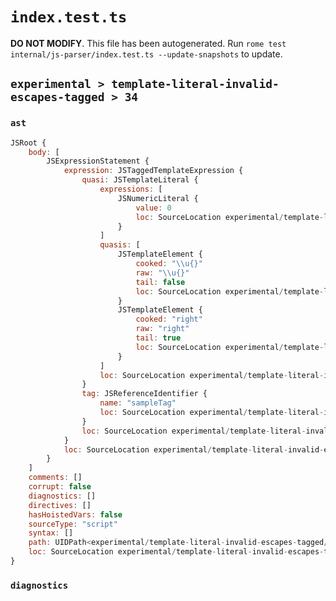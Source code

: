 # `index.test.ts`

**DO NOT MODIFY**. This file has been autogenerated. Run `rome test internal/js-parser/index.test.ts --update-snapshots` to update.

## `experimental > template-literal-invalid-escapes-tagged > 34`

### `ast`

```javascript
JSRoot {
	body: [
		JSExpressionStatement {
			expression: JSTaggedTemplateExpression {
				quasi: JSTemplateLiteral {
					expressions: [
						JSNumericLiteral {
							value: 0
							loc: SourceLocation experimental/template-literal-invalid-escapes-tagged/34/input.js 1:16-1:17
						}
					]
					quasis: [
						JSTemplateElement {
							cooked: "\\u{}"
							raw: "\\u{}"
							tail: false
							loc: SourceLocation experimental/template-literal-invalid-escapes-tagged/34/input.js 1:10-1:14
						}
						JSTemplateElement {
							cooked: "right"
							raw: "right"
							tail: true
							loc: SourceLocation experimental/template-literal-invalid-escapes-tagged/34/input.js 1:18-1:23
						}
					]
					loc: SourceLocation experimental/template-literal-invalid-escapes-tagged/34/input.js 1:9-1:24
				}
				tag: JSReferenceIdentifier {
					name: "sampleTag"
					loc: SourceLocation experimental/template-literal-invalid-escapes-tagged/34/input.js 1:0-1:9 (sampleTag)
				}
				loc: SourceLocation experimental/template-literal-invalid-escapes-tagged/34/input.js 1:0-1:24
			}
			loc: SourceLocation experimental/template-literal-invalid-escapes-tagged/34/input.js 1:0-1:24
		}
	]
	comments: []
	corrupt: false
	diagnostics: []
	directives: []
	hasHoistedVars: false
	sourceType: "script"
	syntax: []
	path: UIDPath<experimental/template-literal-invalid-escapes-tagged/34/input.js>
	loc: SourceLocation experimental/template-literal-invalid-escapes-tagged/34/input.js 1:0-1:24
}
```

### `diagnostics`

```

```
